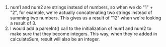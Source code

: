 1) num1 and num2 are strings instead of numbers, so when we do "1" + "2", for example, we're actually concatenating two strings instead of summing two numbers. This gives us a result of "12" when we're looking a result of 3.
2) I would add a parseInt() call to the initialization of num1 and num2 to make sure that they become integers. This way, when they're added in calculateSum, result will also be an integer.